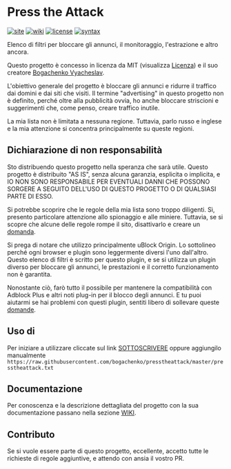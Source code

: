<!--
This file is part of the Press the Attack project,
Copyright (c) 2019 Bogachenko Vyacheslav

Press the Attack is a free project: you can distribute it and/or modify
it in accordance with the MIT license published by the Massachusetts Institute of Technology.

The Press the Attack project is distributed in the hope that it will be useful,
and is provided "AS IS", WITHOUT ANY WARRANTY, EXPRESSLY EXPRESSED OR IMPLIED.
WE ARE NOT RESPONSIBLE FOR ANY DAMAGES DUE TO THE USE OF THIS PROJECT OR ITS PARTS.
For more information, see the MIT license.

Author: Bogachenko Vyacheslav <https://github.com/bogachenko>
Email: bogachenkove@gmail.com
Github: https://github.com/bogachenko/presstheattack/
Last modified: January 1, 2019
License: MIT <https://github.com/bogachenko/presstheattack/blob/master/LICENSE.md>
Problem reports: https://github.com/bogachenko/presstheattack/issues
Title: README.it-IT.md
URL: https://raw.githubusercontent.com/bogachenko/presstheattack/master/README.it-IT.md
Wiki: https://github.com/bogachenko/presstheattack/wiki

Download the entire Press the Attack project at https://github.com/bogachenko/presstheattack/archive/master.zip -->

# Press the Attack
[![site](https://img.shields.io/badge/site-up-%233fb912.svg)](https://bogachenko.github.io/presstheattack/)
[![wiki](https://img.shields.io/badge/wiki-up-%233fb912.svg)](https://github.com/bogachenko/presstheattack/wiki)
[![license](https://img.shields.io/badge/license-MIT-%233fb912.svg)](https://raw.githubusercontent.com/bogachenko/presstheattack/master/LICENSE.md)
[![syntax](https://img.shields.io/badge/syntax-uBlock%20Origin-%23c61300.svg)](https://github.com/gorhill/uBlock/wiki/Static-filter-syntax)

Elenco di filtri per bloccare gli annunci, il monitoraggio, l'estrazione e altro ancora.

Questo progetto è concesso in licenza da MIT (visualizza [Licenza](https://raw.githubusercontent.com/bogachenko/presstheattack/master/LICENSE.md)) e il suo creatore [Bogachenko Vyacheslav](https://github.com/bogachenko).

L'obiettivo generale del progetto è bloccare gli annunci e ridurre il traffico dai domini e dai siti che visiti.
Il termine  "advertising" in questo progetto non è definito, perché oltre alla pubblicità ovvia, ho anche bloccare striscioni e suggerimenti che, come penso, creare traffico inutile.

La mia lista non è limitata a nessuna regione. Tuttavia, parlo russo e inglese e la mia attenzione si concentra principalmente su queste regioni.

## Dichiarazione di non responsabilità

Sto distribuendo questo progetto nella speranza che sarà utile. Questo progetto è distribuito  "AS IS", senza alcuna garanzia, esplicita o implicita, e IO NON SONO RESPONSABILE PER EVENTUALI DANNI CHE POSSONO SORGERE A SEGUITO DELL'USO DI QUESTO PROGETTO O DI QUALSIASI PARTE DI ESSO.

Si potrebbe scoprire che le regole della mia lista sono troppo diligenti. Sì, presento particolare attenzione allo spionaggio e alle miniere.
Tuttavia, se si scopre che alcune delle regole rompe il sito, disattivarlo e creare un [domanda](https://github.com/bogachenko/presstheattack/issues).

Si prega di notare che utilizzo principalmente uBlock Origin. Lo sottolineo perché ogni browser e plugin sono leggermente diversi l'uno dall'altro. Questo elenco di filtri è scritto per questo plugin, e se si utilizza un plugin diverso per bloccare gli annunci, le prestazioni e il corretto funzionamento non è garantita.

Nonostante ciò, farò tutto il possibile per mantenere la compatibilità con Adblock Plus e altri noti plug-in per il blocco degli annunci. E tu puoi aiutarmi se hai problemi con questi plugin, sentiti libero di sollevare queste [domande](https://github.com/bogachenko/presstheattack/issues).

## Uso di

Per iniziare a utilizzare cliccate sul link [SOTTOSCRIVERE](https://subscribe.adblockplus.org/?location=https%3A%2F%2Fraw.githubusercontent.com%2Fbogachenko%2Fpresstheattack%2Fmaster%2Fpresstheattack.txt&title=Press%20the%20Attack) oppure aggiungilo manualmente `https://raw.githubusercontent.com/bogachenko/presstheattack/master/presstheattack.txt`

## Documentazione

Per conoscenza e la descrizione dettagliata del progetto con la sua documentazione passano nella sezione [WIKI](https://github.com/bogachenko/presstheattack/wiki).

## Contributo

Se si vuole essere parte di questo progetto, eccellente, accetto tutte le richieste di regole aggiuntive, e attendo con ansia il vostro PR.